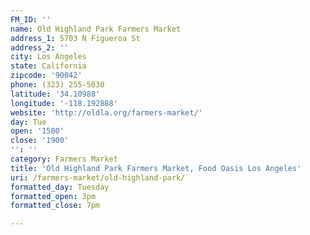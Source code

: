 ```yaml
---
FM_ID: ''
name: Old Highland Park Farmers Market
address_1: 5703 N Figueroa St
address_2: ''
city: Los Angeles
state: California
zipcode: '90042'
phone: (323) 255-5030
latitude: '34.10988'
longitude: '-118.192888'
website: 'http://oldla.org/farmers-market/'
day: Tue
open: '1500'
close: '1900'
'': ''
category: Farmers Market
title: 'Old Highland Park Farmers Market, Food Oasis Los Angeles'
uri: /farmers-market/old-highland-park/
formatted_day: Tuesday
formatted_open: 3pm
formatted_close: 7pm

---
```

